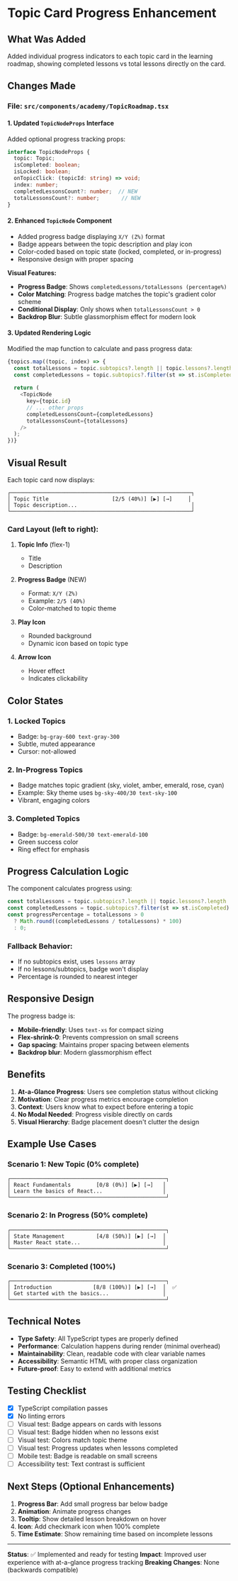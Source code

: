 # Topic Card Progress Enhancement

## What Was Added

Added individual progress indicators to each topic card in the learning roadmap, showing completed lessons vs total lessons directly on the card.

## Changes Made

### File: `src/components/academy/TopicRoadmap.tsx`

#### 1. Updated `TopicNodeProps` Interface
Added optional progress tracking props:
```typescript
interface TopicNodeProps {
  topic: Topic;
  isCompleted: boolean;
  isLocked: boolean;
  onTopicClick: (topicId: string) => void;
  index: number;
  completedLessonsCount?: number;  // NEW
  totalLessonsCount?: number;       // NEW
}
```

#### 2. Enhanced `TopicNode` Component
- Added progress badge displaying `X/Y (Z%)` format
- Badge appears between the topic description and play icon
- Color-coded based on topic state (locked, completed, or in-progress)
- Responsive design with proper spacing

**Visual Features:**
- **Progress Badge**: Shows `completedLessons/totalLessons (percentage%)`
- **Color Matching**: Progress badge matches the topic's gradient color scheme
- **Conditional Display**: Only shows when `totalLessonsCount > 0`
- **Backdrop Blur**: Subtle glassmorphism effect for modern look

#### 3. Updated Rendering Logic
Modified the map function to calculate and pass progress data:
```typescript
{topics.map((topic, index) => {
  const totalLessons = topic.subtopics?.length || topic.lessons?.length || 0;
  const completedLessons = topic.subtopics?.filter(st => st.isCompleted).length || 0;
  
  return (
    <TopicNode
      key={topic.id}
      // ... other props
      completedLessonsCount={completedLessons}
      totalLessonsCount={totalLessons}
    />
  );
})}
```

## Visual Result

Each topic card now displays:

```
┌─────────────────────────────────────────────────────────┐
│ Topic Title                    [2/5 (40%)] [▶] [→]     │
│ Topic description...                                    │
└─────────────────────────────────────────────────────────┘
```

### Card Layout (left to right):
1. **Topic Info** (flex-1)
   - Title
   - Description

2. **Progress Badge** (NEW)
   - Format: `X/Y (Z%)`
   - Example: `2/5 (40%)`
   - Color-matched to topic theme

3. **Play Icon**
   - Rounded background
   - Dynamic icon based on topic type

4. **Arrow Icon**
   - Hover effect
   - Indicates clickability

## Color States

### 1. Locked Topics
- Badge: `bg-gray-600 text-gray-300`
- Subtle, muted appearance
- Cursor: not-allowed

### 2. In-Progress Topics
- Badge matches topic gradient (sky, violet, amber, emerald, rose, cyan)
- Example: Sky theme uses `bg-sky-400/30 text-sky-100`
- Vibrant, engaging colors

### 3. Completed Topics
- Badge: `bg-emerald-500/30 text-emerald-100`
- Green success color
- Ring effect for emphasis

## Progress Calculation Logic

The component calculates progress using:
```typescript
const totalLessons = topic.subtopics?.length || topic.lessons?.length || 0;
const completedLessons = topic.subtopics?.filter(st => st.isCompleted).length || 0;
const progressPercentage = totalLessons > 0 
  ? Math.round((completedLessons / totalLessons) * 100) 
  : 0;
```

### Fallback Behavior:
- If no subtopics exist, uses `lessons` array
- If no lessons/subtopics, badge won't display
- Percentage is rounded to nearest integer

## Responsive Design

The progress badge is:
- **Mobile-friendly**: Uses `text-xs` for compact sizing
- **Flex-shrink-0**: Prevents compression on small screens
- **Gap spacing**: Maintains proper spacing between elements
- **Backdrop blur**: Modern glassmorphism effect

## Benefits

1. **At-a-Glance Progress**: Users see completion status without clicking
2. **Motivation**: Clear progress metrics encourage completion
3. **Context**: Users know what to expect before entering a topic
4. **No Modal Needed**: Progress visible directly on cards
5. **Visual Hierarchy**: Badge placement doesn't clutter the design

## Example Use Cases

### Scenario 1: New Topic (0% complete)
```
┌─────────────────────────────────────────────────┐
│ React Fundamentals        [0/8 (0%)] [▶] [→]   │
│ Learn the basics of React...                   │
└─────────────────────────────────────────────────┘
```

### Scenario 2: In Progress (50% complete)
```
┌─────────────────────────────────────────────────┐
│ State Management          [4/8 (50%)] [▶] [→]  │
│ Master React state...                          │
└─────────────────────────────────────────────────┘
```

### Scenario 3: Completed (100%)
```
┌─────────────────────────────────────────────────┐
│ Introduction             [8/8 (100%)] [▶] [→]  │  ✅
│ Get started with the basics...                 │
└─────────────────────────────────────────────────┘
```

## Technical Notes

- **Type Safety**: All TypeScript types are properly defined
- **Performance**: Calculation happens during render (minimal overhead)
- **Maintainability**: Clean, readable code with clear variable names
- **Accessibility**: Semantic HTML with proper class organization
- **Future-proof**: Easy to extend with additional metrics

## Testing Checklist

- [x] TypeScript compilation passes
- [x] No linting errors
- [ ] Visual test: Badge appears on cards with lessons
- [ ] Visual test: Badge hidden when no lessons exist
- [ ] Visual test: Colors match topic theme
- [ ] Visual test: Progress updates when lessons completed
- [ ] Mobile test: Badge is readable on small screens
- [ ] Accessibility test: Text contrast is sufficient

## Next Steps (Optional Enhancements)

1. **Progress Bar**: Add small progress bar below badge
2. **Animation**: Animate progress changes
3. **Tooltip**: Show detailed lesson breakdown on hover
4. **Icon**: Add checkmark icon when 100% complete
5. **Time Estimate**: Show remaining time based on incomplete lessons

---

**Status**: ✅ Implemented and ready for testing
**Impact**: Improved user experience with at-a-glance progress tracking
**Breaking Changes**: None (backwards compatible)
